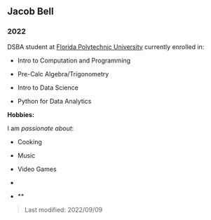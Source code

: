 ## Jacob Bell

### 2022 

DSBA student at [Florida Polytechnic University](https://www.floridapoly.edu) currently enrolled in: 

- Intro to Computation and Programming

- Pre-Calc Algebra/Trigonometry

- Intro to Data Science

- Python for Data Analytics

**Hobbies:**

I am _passionate about_: 

- Cooking

- Music

- Video Games
- 
- **

> Last modified: 2022/09/09
